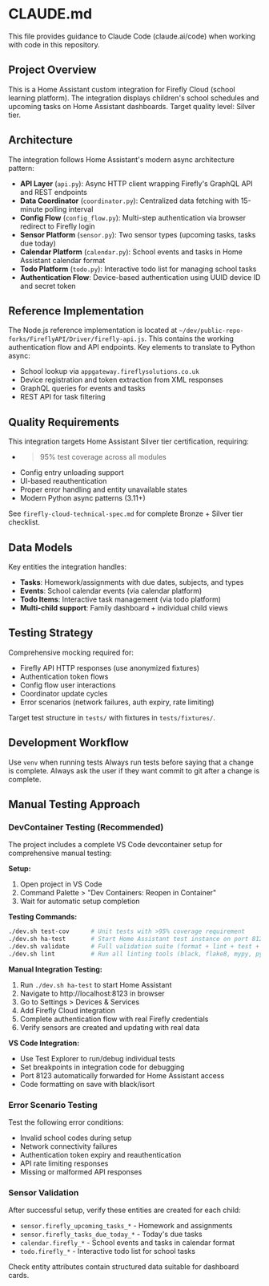 # CLAUDE.md

This file provides guidance to Claude Code (claude.ai/code) when working with code in this repository.

## Project Overview

This is a Home Assistant custom integration for Firefly Cloud (school learning platform). The integration displays children's school schedules and upcoming tasks on Home Assistant dashboards. Target quality level: Silver tier.

## Architecture

The integration follows Home Assistant's modern async architecture pattern:

- **API Layer** (`api.py`): Async HTTP client wrapping Firefly's GraphQL API and REST endpoints
- **Data Coordinator** (`coordinator.py`): Centralized data fetching with 15-minute polling interval
- **Config Flow** (`config_flow.py`): Multi-step authentication via browser redirect to Firefly login
- **Sensor Platform** (`sensor.py`): Two sensor types (upcoming tasks, tasks due today)
- **Calendar Platform** (`calendar.py`): School events and tasks in Home Assistant calendar format
- **Todo Platform** (`todo.py`): Interactive todo list for managing school tasks
- **Authentication Flow**: Device-based authentication using UUID device ID and secret token

## Reference Implementation

The Node.js reference implementation is located at `~/dev/public-repo-forks/FireflyAPI/Driver/firefly-api.js`. This contains the working authentication flow and API endpoints. Key elements to translate to Python async:
- School lookup via `appgateway.fireflysolutions.co.uk`
- Device registration and token extraction from XML responses
- GraphQL queries for events and tasks
- REST API for task filtering

## Quality Requirements

This integration targets Home Assistant Silver tier certification, requiring:
- >95% test coverage across all modules
- Config entry unloading support
- UI-based reauthentication
- Proper error handling and entity unavailable states
- Modern Python async patterns (3.11+)

See `firefly-cloud-technical-spec.md` for complete Bronze + Silver tier checklist.

## Data Models

Key entities the integration handles:
- **Tasks**: Homework/assignments with due dates, subjects, and types
- **Events**: School calendar events (via calendar platform)
- **Todo Items**: Interactive task management (via todo platform)
- **Multi-child support**: Family dashboard + individual child views

## Testing Strategy

Comprehensive mocking required for:
- Firefly API HTTP responses (use anonymized fixtures)
- Authentication token flows
- Config flow user interactions
- Coordinator update cycles
- Error scenarios (network failures, auth expiry, rate limiting)

Target test structure in `tests/` with fixtures in `tests/fixtures/`.

## Development Workflow

Use `venv` when running tests
Always run tests before saying that a change is complete.
Always ask the user if they want commit to git after a change is complete.

## Manual Testing Approach

### DevContainer Testing (Recommended)

The project includes a complete VS Code devcontainer setup for comprehensive manual testing:

**Setup:**
1. Open project in VS Code
2. Command Palette > "Dev Containers: Reopen in Container"
3. Wait for automatic setup completion

**Testing Commands:**
```bash
./dev.sh test-cov      # Unit tests with >95% coverage requirement
./dev.sh ha-test       # Start Home Assistant test instance on port 8123
./dev.sh validate      # Full validation suite (format + lint + test + config)
./dev.sh lint          # Run all linting tools (black, flake8, mypy, pylint)
```

**Manual Integration Testing:**
1. Run `./dev.sh ha-test` to start Home Assistant
2. Navigate to http://localhost:8123 in browser
3. Go to Settings > Devices & Services
4. Add Firefly Cloud integration
5. Complete authentication flow with real Firefly credentials
6. Verify sensors are created and updating with real data

**VS Code Integration:**
- Use Test Explorer to run/debug individual tests
- Set breakpoints in integration code for debugging
- Port 8123 automatically forwarded for Home Assistant access
- Code formatting on save with black/isort

### Error Scenario Testing

Test the following error conditions:
- Invalid school codes during setup
- Network connectivity failures
- Authentication token expiry and reauthentication
- API rate limiting responses
- Missing or malformed API responses

### Sensor Validation

After successful setup, verify these entities are created for each child:
- `sensor.firefly_upcoming_tasks_*` - Homework and assignments
- `sensor.firefly_tasks_due_today_*` - Today's due tasks
- `calendar.firefly_*` - School events and tasks in calendar format
- `todo.firefly_*` - Interactive todo list for school tasks

Check entity attributes contain structured data suitable for dashboard cards.
